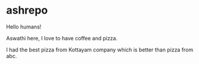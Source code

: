 # ashrepo
Hello humans!

Aswathi here, I love to have coffee and pizza.

I had the best pizza from Kottayam company which is better than pizza from abc.
